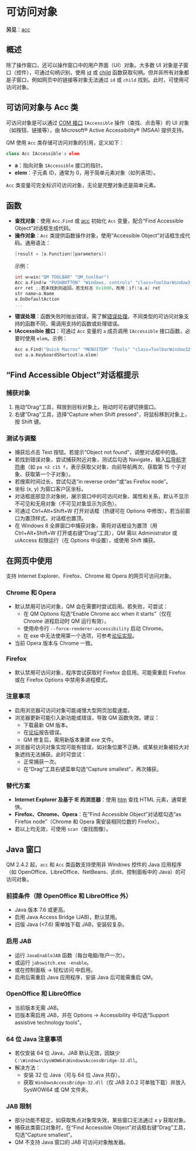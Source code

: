 # 可访问对象

**另见**：[acc](IDP_ACC.md)

## 概述
除了操作窗口，还可以操作窗口中的用户界面（UI）对象。大多数 UI 对象是子窗口（控件），可通过句柄识别，使用 [id](IDP_ID.md) 或 [child](IDP_CHILD.md) 函数获取句柄。但并非所有对象都是子窗口，例如网页中的链接等对象无法通过 `id` 或 `child` 找到。此时，可使用可访问对象。

## 可访问对象与 Acc 类
可访问对象是可以通过 [COM 接口](../_COM/IDH_COM.md) `IAccessible` 操作（查找、点击等）的 UI 对象（如按钮、链接等），由 Microsoft® Active Accessibility® (MSAA) 提供支持。

QM 使用 `Acc` 类存储可访问对象的引用，定义如下：
```cpp
class Acc IAccessible'a elem
```
- **a**：指向对象 `IAccessible` 接口的指针。
- **elem**：子元素 ID，通常为 0，用于简单元素对象（如列表项）。

`Acc` 类变量可完全标识可访问对象，无论是完整对象还是简单元素。

## 函数
- **查找对象**：使用 `Acc.Find` 或 [acc](IDP_ACC.md) 初始化 `Acc` 变量，配合“Find Accessible Object”对话框生成代码。
- **操作对象**：`Acc` 类提供函数操作对象，使用“Accessible Object”对话框生成代码。通用语法：
  ```cpp
  [result = ]a.Function([parameters])
  ```
  示例：
  ```cpp
  int w=win("QM TOOLBAR" "QM_toolbar")
  Acc a.Find(w "PUSHBUTTON" "Windows, controls" "class=ToolbarWindow32[]id=9999" 0x1005)
  err ret ;;若未找到则返回。若无标志 0x1000，改用：if(!a.a) ret
  str name=a.Name
  a.DoDefaultAction
  ...
  ```
- **错误处理**：函数失败时抛出错误，需了解[错误处理](../Flow/IDP_ERR.md)。不同类型的可访问对象支持的函数不同，需调用支持的函数或处理错误。
- **IAccessible 接口**：可通过 `Acc` 变量的 `a` 成员调用 `IAccessible` 接口函数，必要时使用 `elem`。示例：
  ```cpp
  Acc a.Find("Quick Macros" "MENUITEM" "Tools" "class=ToolbarWindow32")
  out a.a.KeyboardShortcut(a.elem)
  ```

## “Find Accessible Object”对话框提示
### 捕获对象
1. 拖动“Drag”工具，释放到目标对象上。拖动时可右键切换窗口。
2. 右键“Drag”工具，选择“Capture when Shift pressed”，将鼠标移到对象上，按 Shift 键。

### 测试与调整
- 捕获后点击 Test 按钮。若提示“Object not found”，调整对话框中的值。
- 若找到错误对象，尝试捕获附近对象，测试后勾选 Navigate，输入[后导航字符串](IDP_ACC.md)（如 `pa n2 c15 f`，表示获取父对象、向前导航两次、获取第 15 个子对象、获取第一个子对象）。
- 若搜索时间过长，尝试勾选“in reverse order”或“as Firefox node”。
- 坐标 (x, y) 为窗口客户区坐标。
- 对话框底部显示对象树，展示窗口中的可访问对象、属性和关系，默认不显示不可见和无用对象（不可见对象显示为灰色）。
- 可通过 Ctrl+Alt+Shift+W 打开对话框（热键可在 Options 中修改）。若当前窗口为置顶样式，对话框也置顶。
- 在 Windows 8 全屏窗口中捕获对象，需将对话框设为置顶（用 Ctrl+Alt+Shift+W 打开或右键“Drag”工具），QM 需以 Administrator 或 uiAccess 权限运行（在 Options 中设置），或使用 Shift 捕获。

## 在网页中使用
支持 Internet Explorer、Firefox、Chrome 和 Opera 的网页可访问对象。

### Chrome 和 Opera
- 默认禁用可访问对象，QM 会在需要时尝试启用。若失败，可尝试：
  - 在 QM Options 勾选“Enable Chrome acc when it starts”（仅在 Chrome 进程启动时 QM 运行有效）。
  - 使用命令行 `--force-renderer-accessibility` 启动 Chrome。
  - 在 exe 中无法使用第一个选项，可参考[论坛实现](http://www.quickmacros.com/forum/viewtopic.php?f=2&t=7168)。
- 当前 Opera 版本与 Chrome 一致。

### Firefox
- 默认禁用可访问对象，程序尝试获取时 Firefox 会启用。可能需重启 Firefox 或在 Firefox Options 中禁用多进程模式。

### 注意事项
- 启用浏览器可访问对象可能减慢大型网页加载速度。
- 浏览器更新可能引入新功能或错误，导致 QM 函数失效。建议：
  - 下载最新 QM 版本。
  - 在[论坛](http://www.quickmacros.com/forum/index.php)报告错误。
  - QM 修复后，需用新版本重建 exe 文件。
- 浏览器可访问对象实现可能有错误，如对象位置不正确，或某些对象被较大对象遮挡无法捕获。此时可尝试：
  - 正常捕获一次。
  - 在“Drag”工具右键菜单勾选“Capture smallest”，再次捕获。

### 替代方案
- **Internet Explorer 及基于 IE 的浏览器**：使用 [htm](IDP_HTM.md) 查找 HTML 元素，通常更快。
- **Firefox、Chrome、Opera**：在“Find Accessible Object”对话框勾选“as Firefox node”（Chrome 和 Opera 需安装相同位数的 Firefox）。
- 若以上均无效，可使用 `scan`（查找图像）。

## Java 窗口
QM 2.4.2 起，`acc` 和 `Acc` 类函数支持使用非 Windows 控件的 Java 应用程序（如 OpenOffice、LibreOffice、NetBeans、jEdit、控制面板中的 Java）的可访问对象。

### 前提条件（除 OpenOffice 和 LibreOffice 外）
- Java 版本 7.6 或更高。
- 启用 Java Access Bridge (JAB)，默认禁用。
- 旧版 Java (<7.6) 需单独下载 JAB，安装较复杂。

### 启用 JAB
- 运行 `JavaEnableJAB` 函数（每台电脑/账户一次）。
- 或运行 `jabswitch.exe -enable`。
- 或在控制面板 -> 轻松访问 中启用。
- 启用后需重启 Java 应用程序，安装 Java 后可能需重启 QM。

### OpenOffice 和 LibreOffice
- 当前版本无需 JAB。
- 旧版本需启用 JAB，并在 Options -> Accessibility 中勾选“Support assistive technology tools”。

### 64 位 Java 注意事项
- 若仅安装 64 位 Java，JAB 默认无效，因缺少 `C:\Windows\SysWOW64\WindowsAccessBridge-32.dll`。
- 解决方法：
  - 安装 32 位 Java（可与 64 位 Java 共存）。
  - 获取 `WindowsAccessBridge-32.dll`（仅 JAB 2.0.2 可单独下载）并放入 SysWOW64 或 QM 文件夹。

### JAB 限制
- 部分功能不稳定，如获取焦点对象常失效，某些窗口无法通过 x y 获取对象。
- 捕获此类窗口对象时，在“Find Accessible Object”对话框右键“Drag”工具，勾选“Capture smallest”。
- QM 不支持 Java 窗口的 JAB 可访问对象触发器。